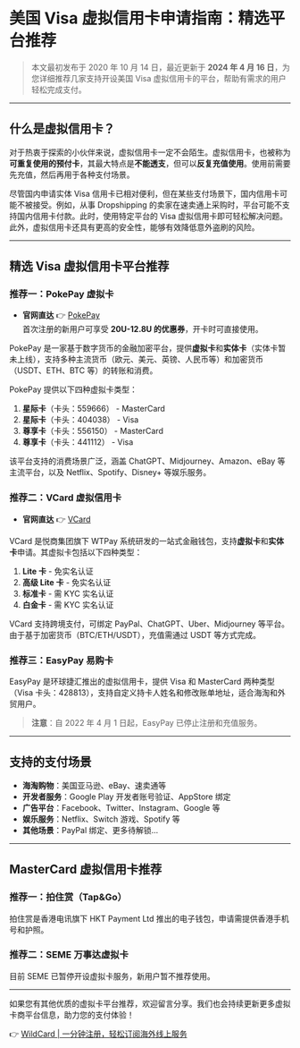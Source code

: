 # 美国 Visa 虚拟信用卡申请指南：精选平台推荐

> 本文最初发布于 2020 年 10 月 14 日，最近更新于 **2024 年 4 月 16 日**，为您详细推荐几家支持开设美国 Visa 虚拟信用卡的平台，帮助有需求的用户轻松完成支付。

---

## 什么是虚拟信用卡？

对于热衷于探索的小伙伴来说，虚拟信用卡一定不会陌生。虚拟信用卡，也被称为**可重复使用的预付卡**，其最大特点是**不能透支**，但可以**反复充值使用**。使用前需要先充值，然后再用于各种支付场景。

尽管国内申请实体 Visa 信用卡已相对便利，但在某些支付场景下，国内信用卡可能不被接受。例如，从事 Dropshipping 的卖家在速卖通上采购时，平台可能不支持国内信用卡付款。此时，使用特定平台的 Visa 虚拟信用卡即可轻松解决问题。此外，虚拟信用卡还具有更高的安全性，能够有效降低意外盗刷的风险。

---

## 精选 Visa 虚拟信用卡平台推荐

### 推荐一：PokePay 虚拟卡

- **官网直达** 👉 [PokePay](https://bbtdd.com/WildCard)  
  首次注册的新用户可享受 **20U-12.8U 的优惠券**，开卡时可直接使用。

PokePay 是一家基于数字货币的金融加密平台，提供**虚拟卡**和**实体卡**（实体卡暂未上线），支持多种主流货币（欧元、美元、英镑、人民币等）和加密货币（USDT、ETH、BTC 等）的转账和消费。

PokePay 提供以下四种虚拟卡类型：  
1. **星际卡**（卡头：559666） - MasterCard  
2. **星际卡**（卡头：404038） - Visa  
3. **尊享卡**（卡头：556150） - MasterCard  
4. **尊享卡**（卡头：441112） - Visa  

该平台支持的消费场景广泛，涵盖 ChatGPT、Midjourney、Amazon、eBay 等主流平台，以及 Netflix、Spotify、Disney+ 等娱乐服务。

### 推荐二：VCard 虚拟信用卡

- **官网直达** 👉 [VCard](https://bbtdd.com/WildCard)  

VCard 是悦商集团旗下 WTPay 系统研发的一站式金融钱包，支持**虚拟卡**和**实体卡**申请。其虚拟卡包括以下四种类型：  
1. **Lite 卡** - 免实名认证  
2. **高级 Lite 卡** - 免实名认证  
3. **标准卡** - 需 KYC 实名认证  
4. **白金卡** - 需 KYC 实名认证  

VCard 支持跨境支付，可绑定 PayPal、ChatGPT、Uber、Midjourney 等平台。由于基于加密货币（BTC/ETH/USDT），充值需通过 USDT 等方式完成。

### 推荐三：EasyPay 易购卡

EasyPay 是环球捷汇推出的虚拟信用卡，提供 Visa 和 MasterCard 两种类型（Visa 卡头：428813），支持自定义持卡人姓名和修改账单地址，适合海淘和外贸用户。

> **注意**：自 2022 年 4 月 1 日起，EasyPay 已停止注册和充值服务。

---

## 支持的支付场景

- **海淘购物**：美国亚马逊、eBay、速卖通等  
- **开发者服务**：Google Play 开发者账号验证、AppStore 绑定  
- **广告平台**：Facebook、Twitter、Instagram、Google 等  
- **娱乐服务**：Netflix、Switch 游戏、Spotify 等  
- **其他场景**：PayPal 绑定、更多待解锁...

---

## MasterCard 虚拟信用卡推荐

### 推荐一：拍住赏（Tap&Go）

拍住赏是香港电讯旗下 HKT Payment Ltd 推出的电子钱包，申请需提供香港手机号和护照。

### 推荐二：SEME 万事达虚拟卡

目前 SEME 已暂停开设虚拟卡服务，新用户暂不推荐使用。

---

如果您有其他优质的虚拟卡平台推荐，欢迎留言分享。我们也会持续更新更多虚拟卡商平台信息，助力您的支付体验！

👉 [WildCard | 一分钟注册，轻松订阅海外线上服务](https://bbtdd.com/WildCard)